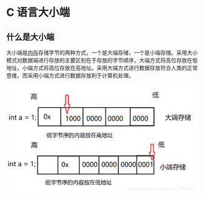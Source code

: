 # C 语言大小端

## 什么是大小端

大小端是[内存](https://so.csdn.net/so/search?q=%E5%86%85%E5%AD%98&spm=1001.2101.3001.7020)存储字节的两种方式，一个是大端存储，一个是小端存储。采用大小模式对数据端进行存放的主要区别在于存放的字节顺序，大端方式将高位存放在低地址，小端方式将高位存放在高地址。采用大端方式进行数据存放符合人类的正常思维，而采用小端方式进行数据存放利于计算机处理。

![img](./img/20210321222249360.bmp)
